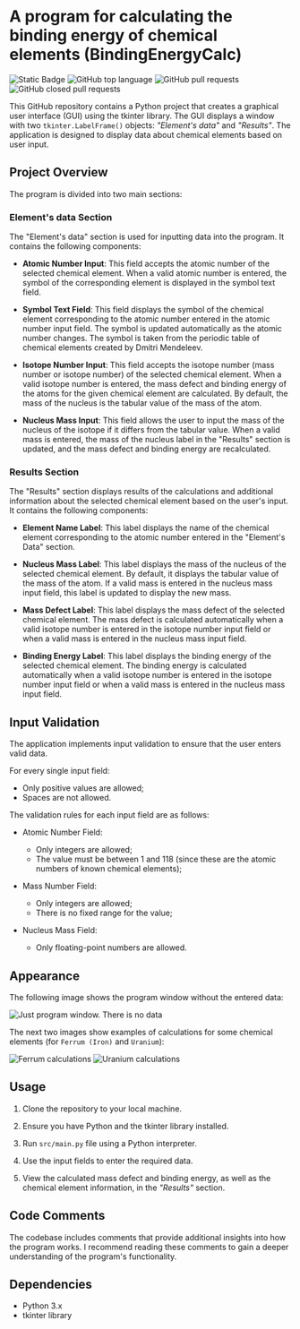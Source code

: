 # A program for calculating the binding energy of chemical elements (BindingEnergyCalc)

![Static Badge](https://img.shields.io/badge/ErikBjornson-BindingEnergyCalc-BindingEnergyCalc)
![GitHub top language](https://img.shields.io/github/languages/top/ErikBjornson/BindingEnergyCalc)
![GitHub pull requests](https://img.shields.io/github/issues-pr/ErikBjornson/BindingEnergyCalc)
![GitHub closed pull requests](https://img.shields.io/github/issues-pr-closed/ErikBjornson/BindingEnergyCalc)

This GitHub repository contains a Python project that creates a graphical user interface (GUI) using the tkinter library. The GUI displays a window with two `tkinter.LabelFrame()` objects: *"Element's data"* and *"Results"*. The application is designed to display data about chemical elements based on user input.

## Project Overview

The program is divided into two main sections:

### Element's data Section

The "Element's data" section is used for inputting data into the program. It contains the following components:

- **Atomic Number Input**: This field accepts the atomic number of the selected chemical element. When a valid atomic number is entered, the symbol of the corresponding element is displayed in the symbol text field.

- **Symbol Text Field**: This field displays the symbol of the chemical element corresponding to the atomic number entered in the atomic number input field. The symbol is updated automatically as the atomic number changes. The symbol is taken from the periodic table of chemical elements created by Dmitri Mendeleev.

- **Isotope Number Input**: This field accepts the isotope number (mass number or isotope number) of the selected chemical element. When a valid isotope number is entered, the mass defect and binding energy of the atoms for the given chemical element are calculated. By default, the mass of the nucleus is the tabular value of the mass of the atom.

- **Nucleus Mass Input**: This field allows the user to input the mass of the nucleus of the isotope if it differs from the tabular value. When a valid mass is entered, the mass of the nucleus label in the "Results" section is updated, and the mass defect and binding energy are recalculated.

### Results Section

The "Results" section displays results of the calculations and additional information about the selected chemical element based on the user's input. It contains the following components:

- **Element Name Label**: This label displays the name of the chemical element corresponding to the atomic number entered in the "Element's Data" section.

- **Nucleus Mass Label**: This label displays the mass of the nucleus of the selected chemical element. By default, it displays the tabular value of the mass of the atom. If a valid mass is entered in the nucleus mass input field, this label is updated to display the new mass.

- **Mass Defect Label**: This label displays the mass defect of the selected chemical element. The mass defect is calculated automatically when a valid isotope number is entered in the isotope number input field or when a valid mass is entered in the nucleus mass input field.

- **Binding Energy Label**: This label displays the binding energy of the selected chemical element. The binding energy is calculated automatically when a valid isotope number is entered in the isotope number input field or when a valid mass is entered in the nucleus mass input field.

## Input Validation

The application implements input validation to ensure that the user enters valid data. 

For every single input field:
- Only positive values are allowed;
- Spaces are not allowed.

The validation rules for each input field are as follows:

- Atomic Number Field:
    - Only integers are allowed;
    - The value must be between 1 and 118 (since these are the atomic numbers of known chemical elements);

- Mass Number Field:

    - Only integers are allowed;
    - There is no fixed range for the value;

- Nucleus Mass Field:
    - Only floating-point numbers are allowed.

## Appearance

The following image shows the program window without the entered data:

![Just program window. There is no data](/assets/NoData.png)

The next two images show examples of calculations for some chemical elements (for `Ferrum (Iron)` and `Uranium`):

![Ferrum calculations](/assets/FerrumData.png)
![Uranium calculations](/assets/UraniumData.png)

## Usage

1. Clone the repository to your local machine.

2. Ensure you have Python and the tkinter library installed.

3. Run `src/main.py` file using a Python interpreter.

4. Use the input fields to enter the required data.

5. View the calculated mass defect and binding energy, as well as the chemical element information, in the *"Results"* section.

## Code Comments

The codebase includes comments that provide additional insights into how the program works. I recommend reading these comments to gain a deeper understanding of the program's functionality. 

## Dependencies

- Python 3.x
- tkinter library
